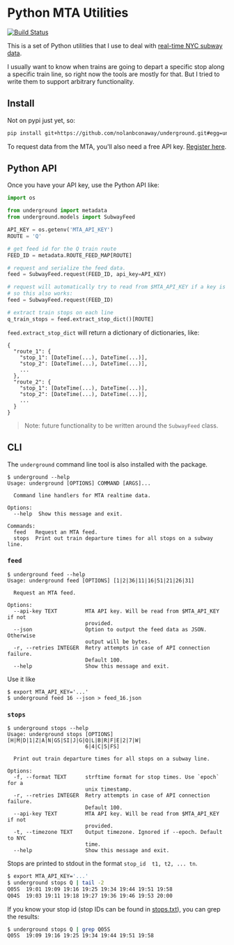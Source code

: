 # Python MTA Utilities

[![Build Status](https://img.shields.io/endpoint.svg?url=https%3A%2F%2Factions-badge.atrox.dev%2Fnolanbconaway%2Funderground%2Fbadge&style=flat)](https://actions-badge.atrox.dev/nolanbconaway/underground/goto)

This is a set of Python utilities that I use to deal with [real-time NYC subway data](https://datamine.mta.info/).

I usually want to know when trains are going to depart a specific stop along a specific train line, so right now the tools are mostly for that. But I tried to write them to support arbitrary functionality.

## Install

Not on pypi just yet, so:

```sh
pip install git+https://github.com/nolanbconaway/underground.git#egg=underground
```

To request data from the MTA, you'll also need a free API key. [Register here](https://datamine.mta.info/user/register).

## Python API



Once you have your API key, use the Python API like:

```python
import os

from underground import metadata
from underground.models import SubwayFeed

API_KEY = os.getenv('MTA_API_KEY')
ROUTE = 'Q'

# get feed id for the Q train route
FEED_ID = metadata.ROUTE_FEED_MAP[ROUTE]

# request and serialize the feed data.
feed = SubwayFeed.request(FEED_ID, api_key=API_KEY)

# request will automatically try to read from $MTA_API_KEY if a key is not provided,
# so this also works:
feed = SubwayFeed.request(FEED_ID)

# extract train stops on each line
q_train_stops = feed.extract_stop_dict()[ROUTE]
```

`feed.extract_stop_dict` will return a dictionary of dictionaries, like:

```
{
  "route_1": {
    "stop_1": [DateTime(...), DateTime(...)],
    "stop_2": [DateTime(...), DateTime(...)],
    ...
  },
  "route_2": {
    "stop_1": [DateTime(...), DateTime(...)],
    "stop_2": [DateTime(...), DateTime(...)],
    ...
  }
}
```

> Note: future functionality to be written around the `SubwayFeed` class.

## CLI

The `underground` command line tool is also installed with the package.

```
$ underground --help                                
Usage: underground [OPTIONS] COMMAND [ARGS]...

  Command line handlers for MTA realtime data.

Options:
  --help  Show this message and exit.

Commands:
  feed   Request an MTA feed.
  stops  Print out train departure times for all stops on a subway line.
```

### `feed`

```
$ underground feed --help
Usage: underground feed [OPTIONS] [1|2|36|11|16|51|21|26|31]

  Request an MTA feed.

Options:
  --api-key TEXT         MTA API key. Will be read from $MTA_API_KEY if not
                         provided.
  --json                 Option to output the feed data as JSON. Otherwise
                         output will be bytes.
  -r, --retries INTEGER  Retry attempts in case of API connection failure.
                         Default 100.
  --help                 Show this message and exit.
```

Use it like

```
$ export MTA_API_KEY='...'
$ underground feed 16 --json > feed_16.json
```

### `stops`

```
$ underground stops --help
Usage: underground stops [OPTIONS] [H|M|D|1|Z|A|N|GS|SI|J|G|Q|L|B|R|F|E|2|7|W|
                         6|4|C|5|FS]

  Print out train departure times for all stops on a subway line.

Options:
  -f, --format TEXT      strftime format for stop times. Use `epoch` for a
                         unix timestamp.
  -r, --retries INTEGER  Retry attempts in case of API connection failure.
                         Default 100.
  --api-key TEXT         MTA API key. Will be read from $MTA_API_KEY if not
                         provided.
  -t, --timezone TEXT    Output timezone. Ignored if --epoch. Default to NYC
                         time.
  --help                 Show this message and exit.
```

Stops are printed to stdout in the format `stop_id  t1, t2, ... tn`.

```sh
$ export MTA_API_KEY='...'
$ underground stops Q | tail -2
Q05S  19:01 19:09 19:16 19:25 19:34 19:44 19:51 19:58
Q04S  19:03 19:11 19:18 19:27 19:36 19:46 19:53 20:00
```

If you know your stop id (stop IDs can be found in [stops.txt](http://web.mta.info/developers/data/nyct/subway/google_transit.zip)), you can grep the results:

```sh
$ underground stops Q | grep Q05S
Q05S  19:09 19:16 19:25 19:34 19:44 19:51 19:58
```

